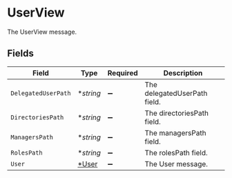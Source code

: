 # UserView

The UserView message.


## Fields

| Field                                | Type                                 | Required                             | Description                          |
| ------------------------------------ | ------------------------------------ | ------------------------------------ | ------------------------------------ |
| `DelegatedUserPath`                  | **string*                            | :heavy_minus_sign:                   | The delegatedUserPath field.         |
| `DirectoriesPath`                    | **string*                            | :heavy_minus_sign:                   | The directoriesPath field.           |
| `ManagersPath`                       | **string*                            | :heavy_minus_sign:                   | The managersPath field.              |
| `RolesPath`                          | **string*                            | :heavy_minus_sign:                   | The rolesPath field.                 |
| `User`                               | [*User](../../models/shared/user.md) | :heavy_minus_sign:                   | The User message.                    |